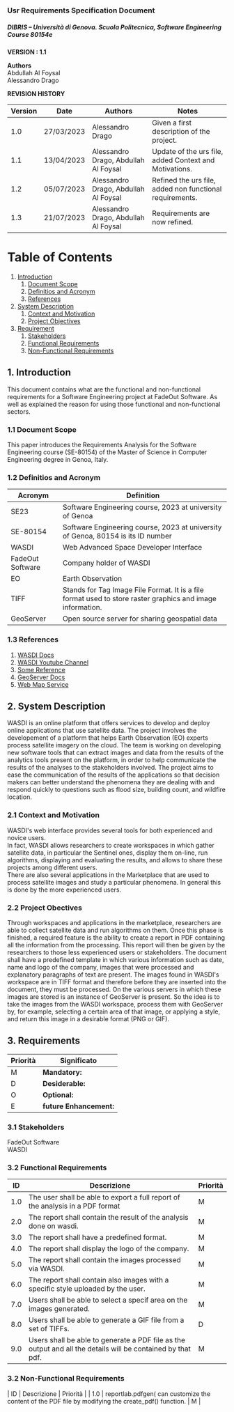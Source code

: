 
### Usr Requirements Specification Document
##### DIBRIS – Università di Genova. Scuola Politecnica, Software Engineering Course 80154e


**VERSION : 1.1**

**Authors**  
Abdullah Al Foysal<br>
Alessandro Drago

**REVISION HISTORY**

| Version    | Date        | Authors      | Notes        |
| ----------- | ----------- | ----------- | ----------- |
| 1.0 | 27/03/2023 | Alessandro Drago | Given a first description of the project. |
| 1.1 | 13/04/2023 | Alessandro Drago, Abdullah Al Foysal | Update of the urs file, added Context and Motivations. |
| 1.2 | 05/07/2023 | Alessandro Drago, Abdullah Al Foysal | Refined the urs file, added non functional requirements. |
| 1.3 | 21/07/2023 | Alessandro Drago, Abdullah Al Foysal | Requirements are now refined. |

# Table of Contents

1. [Introduction](#p1)
	1. [Document Scope](#sp1.1)
	2. [Definitios and Acronym](#sp1.2) 
	3. [References](#sp1.3)
2. [System Description](#p2)
	1. [Context and Motivation](#sp2.1)
	2. [Project Objectives](#sp2.2)
3. [Requirement](#p3)
 	1. [Stakeholders](#sp3.1)
 	2. [Functional Requirements](#sp3.2)
 	3. [Non-Functional Requirements](#sp3.3)
  

<a name="p1"></a>

## 1. Introduction
This document contains what are the functional and non-functional requirements for a Software Engineering project at FadeOut Software. As well as explained the reason for using those functional and non-functional sectors.

<a name="sp1.1"></a>

### 1.1 Document Scope
This paper introduces the Requirements Analysis for the Software Engineering course (SE-80154) of the Master of Science in Computer Engineering degree in Genoa, Italy.

<a name="sp1.2"></a>

### 1.2 Definitios and Acronym


| Acronym				| Definition | 
| ------------------------------------- | ----------- | 
| SE23                                 | Software Engineering course, 2023 at university of Genoa |
| SE-80154							   | Software Engineering course, 2023 at university of Genoa, 80154 is its ID number |
| WASDI								   | Web Advanced Space Developer Interface |
| FadeOut Software					   | Company holder of WASDI |
| EO					   			   | Earth Observation |
| TIFF					   			   | Stands for Tag Image File Format. It is a file format used to store raster graphics and image information. |
| GeoServer					   		   | Open source server for sharing geospatial data |


<a name="sp1.3"></a>

### 1.3 References 
1. [WASDI Docs](https://wasdi.readthedocs.io/en/latest/index.html)
2. [WASDI Youtube Channel]()
3. [Some Reference](https://github.com/mnarizzano/se23-p08/tree/main/docs/ref)
4. [GeoServer Docs](https://docs.geoserver.org/)
5. [Web Map Service](https://www.ogc.org/standard/wms/)


<a name="p2"></a>

## 2. System Description
<a name="sp2.15"></a>
WASDI is an online platform that offers services to develop and deploy online applications that use satellite data. 
The project involves the developement of a platform that helps Earth Observation (EO) experts process satellite imagery on the cloud. The team is working on developing new software tools that can extract images and data from the results of the analytics tools present on the platform, in order to help communicate the results of the analyses to the stakeholders involved. The project aims to ease the communication of the results of the applications so that decision makers can better understand the phenomena they are dealing with and respond quickly to questions such as flood size, building count, and wildfire location.

### 2.1 Context and Motivation

<a name="sp2.2"></a>
WASDI's web interface provides several tools for both experienced and novice users.<br>
In fact, WASDI allows researchers to create workspaces in which gather satellite data, in particular the Sentinel ones, display them on-line, run algorithms, displaying and evaluating the results, and allows to share these projects among different users.<br>
There are also several applications in the Marketplace that are used to process satellite images and study a particular phenomena. In general this is done by the more experienced users.

### 2.2 Project Obectives 
Through workspaces and applications in the marketplace, researchers are able to collect satellite data and run algorithms on them. Once this phase is finished, a required feature is the ability to create a report in PDF containing all the information from the processing. This report will then be given by the researchers to those less experienced users or stakeholders. 
The document shall have a predefined template in which various information such as date, name and logo of the company, images that were processed and explanatory paragraphs of text are present.
The images found in WASDI's workspace are in TIFF format and therefore before they are inserted into the document, they must be processed. 
On the various servers in which these images are stored is an instance of GeoServer is present. 
So the idea is to take the images from the WASDI workspace, process them with GeoServer by, for example, selecting a certain area of that image, or applying a style, and return this image in a desirable format (PNG or GIF). 

<a name="p3"></a>

## 3. Requirements

| Priorità | Significato | 
| --------------- | ----------- | 
| M | **Mandatory:**   |
| D | **Desiderable:** |
| O | **Optional:**    |
| E | **future Enhancement:** |

<a name="sp3.1"></a>
### 3.1 Stakeholders

FadeOut Software<br>
WASDI

<a name="sp3.2"></a>
### 3.2 Functional Requirements 

| ID | Descrizione | Priorità |
| --------------- | ----------- | ---------- | 
| 1.0 | The user shall be able to export a full report of the analysis in a PDF format | M |
| 2.0 | The report shall contain the result of the analysis done on wasdi. |M|
| 3.0 | The report shall have a predefined format. |M|
| 4.0 | The report shall display the logo of the company. |M|
| 5.0 | The report shall contain the images processed via WASDI. |M|
| 6.0 | The report shall contain also images with a specific style uploaded by the user. |M|
| 7.0 | Users shall be able to select a specif area on the images generated. |M|
| 8.0 | Users shall be able to generate a GIF file from a set of TIFFs. | D |
| 9.0 | Users shall be able to generate a PDF file as the output and all the details will be contained by that pdf. | M |

<a name="sp3.3"></a>
### 3.2 Non-Functional Requirements 
 
| ID | Descrizione | Priorità |
| 1.0 | reportlab.pdfgen( can customize the content of the PDF file by modifying the create_pdf() function. | M | 



